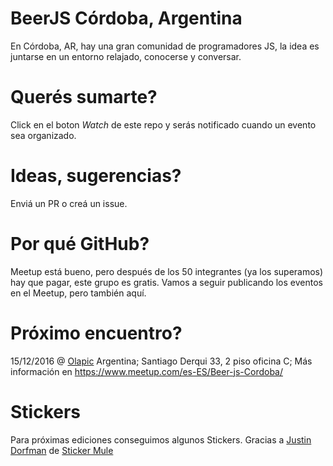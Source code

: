 # BeerJS Córdoba, Argentina
En Córdoba, AR, hay una gran comunidad de programadores JS, la idea es juntarse en un entorno relajado, conocerse y conversar.

# Querés sumarte?
Click en el boton *Watch* de este repo y serás notificado cuando un evento sea organizado.

# Ideas, sugerencias?
Enviá un PR o creá un issue.

# Por qué GitHub?
Meetup está bueno, pero después de los 50 integrantes (ya los superamos) hay que pagar, este grupo es gratis.
Vamos a seguir publicando los eventos en el Meetup, pero también aquí.

# Próximo encuentro?
15/12/2016 @ [Olapic](http://www.olapic.com/) Argentina; Santiago Derqui 33, 2 piso oficina C;
Más información en https://www.meetup.com/es-ES/Beer-js-Cordoba/

# Stickers
Para próximas ediciones conseguimos algunos Stickers.
Gracias a [Justin Dorfman](jdorfman@stickermule.com) de [Sticker Mule](https://www.stickermule.com/)
